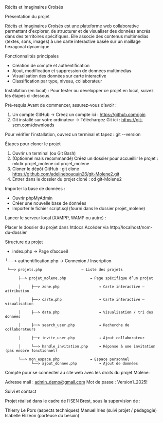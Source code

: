 Récits et Imaginaires Croisés

Présentation du projet

Récits et Imaginaires Croisés est une plateforme web collaborative permettant d'explorer, de structurer et de visualiser des données ancrés dans des territoires spécifiques. Elle associe des contenus multimédias (textes, sons, images) à une carte interactive basée sur un maillage hexagonal dynamique.

Fonctionnalités principales
- Création de compte et authentification
- Ajout, modification et suppression de données multimédias
- Visualisation des données sur carte interactive
- Classification par type, niveau, collaborateur

Installation (en local) :
Pour tester ou développer ce projet en local, suivez les étapes ci-dessous.

Pré-requis
Avant de commencer, assurez-vous d’avoir :

1. Un compte GitHub
   → Créez un compte ici : https://github.com/join
2. Git installé sur votre ordinateur
   → Téléchargez Git ici : https://git-scm.com/downloads

Pour vérifier l’installation, ouvrez un terminal et tapez :
   git --version

Étapes pour cloner le projet

1. Ouvrir un terminal (ou Git Bash)
2. (Optionnel mais recommandé) Créez un dossier pour accueillir le projet :
   mkdir projet_molene
   cd projet_molene
3. Cloner le dépôt GitHub :
   git clone https://github.com/adelinebouquin26/git-Molene2.git
4. Entrer dans le dossier du projet cloné :
   cd git-Molene2

Importer la base de données :

- Ouvrir phpMyAdmin
- Créer une nouvelle base de données
- Importer le fichier script.sql (fourni dans le dossier projet_molene)

Lancer le serveur local (XAMPP, WAMP ou autre) :

Placer le dossier du projet dans htdocs
Accéder via http://localhost/nom-du-dossier

Structure du projet

- index.php                → Page d’accueil

└──> authentification.php       → Connexion / Inscription

     └──> projets.php                  → Liste des projets
     
          ├──> projet_molene.php           → Page spécifique d’un projet
          
          │     ├──> zone.php                  → Carte interactive – attribution
          
          │     ├──> carte.php                 → Carte interactive – visualisation
          
          │     ├──> data.php                  → Visualisation / tri des données
          
          │     ├──> search_user.php           → Recherche de collaborateurs
          
          │     ├──> invite_user.php           → Ajout collaborateur
          
          │     └──> handle_invitation.php     → Réponse à une invitation (pas encore fonctionnel)
          
          └──> mon_espace.php              → Espace personnel
                └──> ajout_donnee.php          → Ajout de données

Compte pour se connecter au site web avec les droits du projet Molène:

Adresse mail : admin_demo@gmail.com
Mot de passe : Version1_2025!


Suivi et contact

Projet réalisé dans le cadre de l’ISEN Brest, sous la supervision de :

Thierry Le Pors (aspects techniques)
Manuel Irles (suivi projet / pédagogie)
Isabelle Elizéon (porteuse du besoin) 
